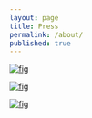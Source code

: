 ```yaml
---
layout: page
title: Press
permalink: /about/
published: true
---
```


[![fig](http://i.imgur.com/soflhVo.jpg)](https://www.citylab.com/transportation/2017/09/visualize-transit-frequency-nearly-anywhere-in-the-world/538725/)

[![fig](http://i.imgur.com/Lth7qQV.jpg)](https://www.citylab.com/transportation/2017/04/groove-out-to-24-hours-of-new-york-transit-with-the-multimodal-symphony/522633/)

[![fig]()]()

